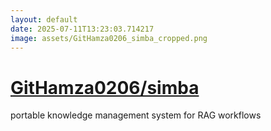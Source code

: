 ```yaml
---
layout: default
date: 2025-07-11T13:23:03.714217
image: assets/GitHamza0206_simba_cropped.png
---
```


# [GitHamza0206/simba](https://github.com/GitHamza0206/simba)

portable knowledge management system for RAG workflows
